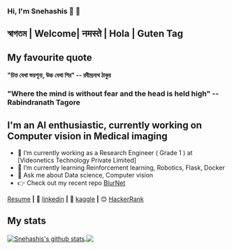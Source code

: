 ### Hi, I'm Snehashis 🙂 👋

## স্বাগতম | Welcome| नमस्ते | Hola | Guten Tag  

## My favourite quote

#### "চিত্ত যেথা ভয়শূন্য, উচ্চ যেথা শির" -- রবীন্দ্রনাথ ঠাকুর

### "Where the mind is without fear and the head is held high" -- Rabindranath Tagore

## I'm an AI enthusiastic, currently working on Computer vision in Medical imaging

- 🔭 I’m currently working as a Research Engineer ( Grade 1 ) at [Videonetics Technology Private Limited]
- 🌱 I’m currently learning Reinforcement learning, Robotics, Flask, Docker
- 💬 Ask me about Data science, Computer vision
- 👉 Check out my recent repo [BlurNet]

[Resume][resume] **|**
👔 [linkedin][linkedin] **|**
🏡 [kaggle][kaggle] **|**
😊 [HackerRank]

[crosscope]: https://www.videonetics.com/
[resume]: https://drive.google.com/file/d/1mdi7HJxIwzcgROAXUZvgmIyO2rjPkSWj/view?usp=sharing
[twitter]: https://twitter.com/SnehashisChatt6
[instagram]: https://www.instagram.com/belashese/?hl=en
[linkedin]: https://www.linkedin.com/in/snehashis-chatterjee-576368123/
[artivatic.ai]: https://new.artivatic.ai/
[kaggle]: https://www.kaggle.com/snehashis1997
[BlurNet]: https://github.com/snehashis1997/BlurNet
[HackerRank]: https://www.hackerrank.com/Snehashis1997
## My stats

<a href="https://github.com/anuraghazra/github-readme-stats">
  <img align="center" src="https://github-readme-stats.vercel.app/api?username=snehashis1997&show_icons=true&include_all_commits=true&theme=radical" alt="Snehashis's github stats" />
</a>
<a href="https://github.com/anuraghazra/github-readme-stats">
  <!-- Change the `github-readme-stats.anuraghazra1.vercel.app` to `github-readme-stats.vercel.app`  -->
  <img align="center" src="https://github-readme-stats.vercel.app/api/top-langs/?username=snehashis1997&layout=compact&theme=radical" />
</a>

